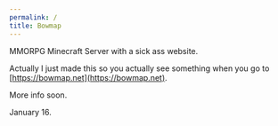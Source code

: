 ```yaml
---
permalink: /
title: Bowmap
---
```


MMORPG Minecraft Server with a sick ass website.

Actually I just made this so you actually see something when you go to [https://bowmap.net](https://bowmap.net).

More info soon.

January 16.
